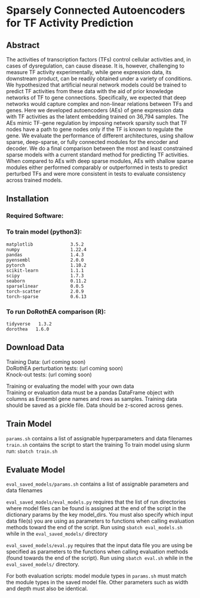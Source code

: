 # Sparsely Connected Autoencoders for TF Activity Prediction

## Abstract
The activities of transcription factors (TFs) control cellular activities and, in cases of
dysregulation, can cause disease. It is, however, challenging to measure TF activity experimentally, while gene expression data, 
its downstream product, can be readily obtained under a variety of conditions. We hypothesized that artificial neural network models could
be trained to predict TF activities from these data with the aid of prior knowledge networks
of TF to gene connections. Specifically, we expected that deep networks would capture
complex and non-linear relations between TFs and genes. Here we developed autoencoders
(AEs) of gene expression data with TF activities as the latent embedding trained on 36,794
samples. The AEs mimic TF-gene regulation by imposing network sparsity such that TF
nodes have a path to gene nodes only if the TF is known to regulate the gene. We evaluate
the performance of different architectures, using shallow sparse, deep-sparse, or fully connected modules for the encoder and decoder. 
We do a final comparison between the most and least constrained sparse models with a current standard method for predicting TF activities.
When compared to AEs with deep sparse modules, AEs with shallow sparse modules either
performed comparably or outperformed in tests to predict perturbed TFs and were more
consistent in tests to evaluate consistency across trained models.

## Installation
### Required Software:
### To train model (python3):
```
matplotlib            	3.5.2
numpy                 	1.22.4
pandas                	1.4.3
pyensembl             	2.0.0
pytorch               	1.10.2
scikit-learn          	1.1.1                	
scipy                 	1.7.3
seaborn               	0.11.2
sparselinear          	0.0.5
torch-scatter         	2.0.9
torch-sparse          	0.6.13
```
### To run DoRothEA comparison (R):
```
tidyverse   1.3.2
dorothea   1.6.0
```

## Download Data
Training Data: (url coming soon) <br />
DoRothEA perturbation tests: (url coming soon) <br />
Knock-out tests: (url coming soon) <br />

Training or evaluating the model with your own data 	
Training or evaluation data must be a pandas DataFrame object with columns as Ensembl gene names and rows as samples. Training data should be saved as a pickle file. Data should be z-scored across genes. 

## Train Model
`params.sh` contains a list of assignable hyperparameters and data filenames
`train.sh` contains the script to start the training
To train model using slurm run: `sbatch train.sh`

## Evaluate Model
`eval_saved_models/params.sh` contains a list of assignable parameters and data filenames

`eval_saved_models/eval_models.py` requires that the list of run directories where model files can be found is assigned at the end of the script in the dictionary params by the key model_dirs. You must also specify which input data file(s) you are using as parameters to functions when calling evaluation methods toward the end of the script. Run using `sbatch eval_models.sh` while in the `eval_saved_models/` directory

`eval_saved_models/eval.py` requires that the input data file you are using be specified as parameters to the functions when calling evaluation methods (found towards the end of the script). Run using `sbatch eval.sh` while in the `eval_saved_models/` directory.

For both evaluation scripts: model module types in `params.sh` must match the module types in the saved model file. Other parameters such as width and depth must also be identical. 

